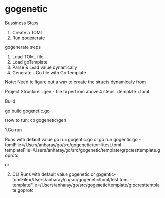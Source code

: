 # gogenetic

Bussiness Steps
1. Create a TOML 
2. Run gogenerate


gogenerate steps
1. Load TOML file
2. Load goTemplate
3. Parse & Load value dynamically
3. Generate a Go file with Go Template

Note:
Need to figure out a way to create the structs dynamically from 

Project Structure
    +gen - file to perfrom above 4 steps
    +template 
    +toml

Build

go build gogenetic.go


How to run:
cd gogenetic/gen

1.Go run

Runs with default value
    go run gogentic.go 
    or
    go run gogentic.go -tomlFile=/Users/anharay/go/src/gogenetic/toml/test.toml -templateFile=/Users/anharay/go/src/gogenetic/template/grpcresttemplate.goproto

or 

2. CLI
    Runs with default value
    gogenetic 
        or 
    gogentic-tomlFile=/Users/anharay/go/src/gogenetic/toml/test.toml -templateFile=/Users/anharay/go/src/gogenetic/template/grpcresttemplate.goproto